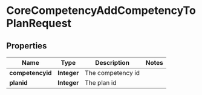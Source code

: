 

# CoreCompetencyAddCompetencyToPlanRequest


## Properties

| Name | Type | Description | Notes |
|------------ | ------------- | ------------- | -------------|
|**competencyid** | **Integer** | The competency id |  |
|**planid** | **Integer** | The plan id |  |



